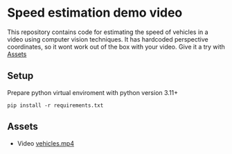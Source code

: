 # Speed estimation demo video
This repository contains code for estimating the speed of vehicles in a video using computer vision techniques. It has hardcoded perspective coordinates, so it wont work out of the box with your video. Give it a try with [Assets](#assets)

## Setup
Prepare python virtual enviroment with python version 3.11+
```
pip install -r requirements.txt
```

## Assets
- Video [vehicles.mp4](https://media.roboflow.com/supervision/video-examples/vehicles.mp4)